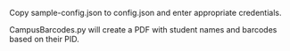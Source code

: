 Copy sample-config.json to config.json and enter appropriate credentials.

CampusBarcodes.py will create a PDF with student names and barcodes based on their PID.
